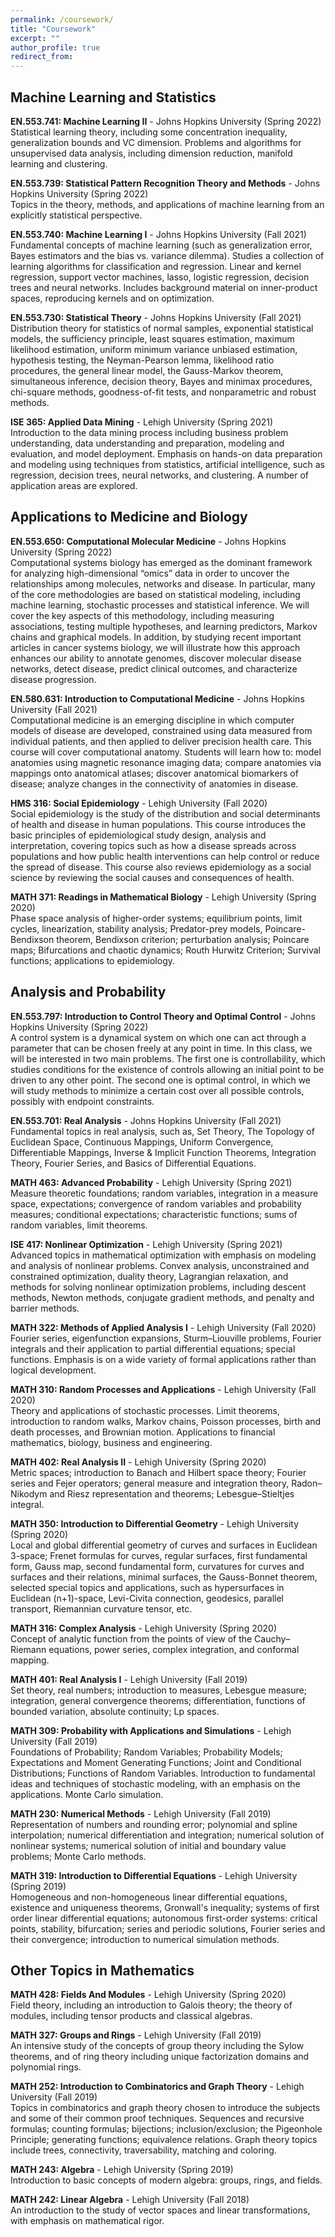 ```yaml
---
permalink: /coursework/
title: "Coursework"
excerpt: ""
author_profile: true
redirect_from:
---
```


## Machine Learning and Statistics

**EN.553.741: Machine Learning II** - Johns Hopkins University (Spring 2022) <br>
Statistical learning theory, including some concentration inequality, generalization bounds and VC dimension. Problems and algorithms for unsupervised data analysis, including dimension reduction, manifold learning and clustering.

**EN.553.739: Statistical Pattern Recognition Theory and Methods** - Johns Hopkins University (Spring 2022) <br>
Topics in the theory, methods, and applications of machine learning from an explicitly statistical perspective.

**EN.553.740: Machine Learning I** - Johns Hopkins University (Fall 2021) <br>
Fundamental concepts of machine learning (such as generalization error, Bayes estimators and the bias vs. variance dilemma). Studies a collection of learning algorithms for classification and regression. Linear and kernel regression, support vector machines, lasso, logistic regression, decision trees and neural networks. Includes background material on inner-product spaces, reproducing kernels and on optimization.

**EN.553.730: Statistical Theory** - Johns Hopkins University (Fall 2021) <br>
Distribution theory for statistics of normal samples, exponential statistical models, the sufficiency principle, least squares estimation, maximum likelihood estimation, uniform minimum variance unbiased estimation, hypothesis testing, the Neyman-Pearson lemma, likelihood ratio procedures, the general linear model, the Gauss-Markov theorem, simultaneous inference, decision theory, Bayes and minimax procedures, chi-square methods, goodness-of-fit tests, and nonparametric and robust methods.

**ISE 365: Applied Data Mining** - Lehigh University (Spring 2021) <br>
Introduction to the data mining process including business problem understanding, data understanding and preparation, modeling and evaluation, and model deployment. Emphasis on hands-on data preparation and modeling using techniques from statistics, artificial intelligence, such as regression, decision trees, neural networks, and clustering. A number of application areas are explored.

## Applications to Medicine and Biology

**EN.553.650: Computational Molecular Medicine** - Johns Hopkins University (Spring 2022) <br>
Computational systems biology has emerged as the dominant framework for analyzing high-dimensional “omics” data in order to uncover the relationships among molecules, networks and disease. In particular, many of the core methodologies are based on statistical modeling, including machine learning, stochastic processes and statistical inference. We will cover the key aspects of this methodology, including measuring associations, testing multiple hypotheses, and learning predictors, Markov chains and graphical models. In addition, by studying recent important articles in cancer systems biology, we will illustrate how this approach enhances our ability to annotate genomes, discover molecular disease networks, detect disease, predict clinical outcomes, and characterize disease progression.

**EN.580.631: Introduction to Computational Medicine** - Johns Hopkins University (Fall 2021) <br>
Computational medicine is an emerging discipline in which computer models of disease are developed, constrained using data measured from individual patients, and then applied to deliver precision health care. This course will cover computational anatomy. Students will learn how to: model anatomies using magnetic resonance imaging data; compare anatomies via mappings onto anatomical atlases; discover anatomical biomarkers of disease; analyze changes in the connectivity of anatomies in disease.

**HMS 316: Social Epidemiology** - Lehigh University (Fall 2020) <br>
Social epidemiology is the study of the distribution and social determinants of health and disease in human populations. This course introduces the basic principles of epidemiological study design, analysis and interpretation, covering topics such as how a disease spreads across populations and how public health interventions can help control or reduce the spread of disease. This course also reviews epidemiology as a social science by reviewing the social causes and consequences of health.

**MATH 371: Readings in Mathematical Biology** - Lehigh University (Spring 2020) <br>
Phase space analysis of higher-order systems; equilibrium points, limit cycles, linearization, stability analysis; Predator-prey models, Poincare-Bendixson theorem, Bendixson criterion; perturbation analysis; Poincare maps; Bifurcations and chaotic dynamics; Routh Hurwitz Criterion; Survival functions; applications to epidemiology.

## Analysis and Probability

**EN.553.797: Introduction to Control Theory and Optimal Control** - Johns Hopkins University (Spring 2022) <br>
A control system is a dynamical system on which one can act through a parameter that can be chosen freely at any point in time. In this class, we will be interested in two main problems. The first one is controllability, which studies conditions for the existence of controls allowing an initial point to be driven to any other point. The second one is optimal control, in which we will study methods to minimize a certain cost over all possible controls, possibly with endpoint constraints.

**EN.553.701: Real Analysis** - Johns Hopkins University (Fall 2021) <br>
Fundamental topics in real analysis, such as, Set Theory, The Topology of Euclidean Space, Continuous Mappings, Uniform Convergence, Differentiable Mappings, Inverse & Implicit Function Theorems, Integration Theory, Fourier Series, and Basics of Differential Equations.

**MATH 463: Advanced Probability** - Lehigh University (Spring 2021) <br>
Measure theoretic foundations; random variables, integration in a measure space, expectations; convergence of random variables and probability measures; conditional expectations; characteristic functions; sums of random variables, limit theorems.

**ISE 417: Nonlinear Optimization** - Lehigh University (Spring 2021) <br>
Advanced topics in mathematical optimization with emphasis on modeling and analysis of nonlinear problems. Convex analysis, unconstrained and constrained optimization, duality theory, Lagrangian relaxation, and methods for solving nonlinear optimization problems, including descent methods, Newton methods, conjugate gradient methods, and penalty and barrier methods.

**MATH 322: Methods of Applied Analysis I** - Lehigh University (Fall 2020) <br>
Fourier series, eigenfunction expansions, Sturm–Liouville problems, Fourier integrals and their application to partial differential equations; special functions. Emphasis is on a wide variety of formal applications rather than logical development.

**MATH 310: Random Processes and Applications** - Lehigh University (Fall 2020) <br>
Theory and applications of stochastic processes. Limit theorems, introduction to random walks, Markov chains, Poisson processes, birth and death processes, and Brownian motion. Applications to financial mathematics, biology, business and engineering.

**MATH 402: Real Analysis II** - Lehigh University (Spring 2020) <br>
Metric spaces; introduction to Banach and Hilbert space theory; Fourier series and Fejer operators; general measure and integration theory, Radon–Nikodym and Riesz representation and theorems; Lebesgue–Stieltjes integral.

**MATH 350: Introduction to Differential Geometry** - Lehigh University (Spring 2020) <br>
Local and global differential geometry of curves and surfaces in Euclidean 3-space; Frenet formulas for curves, regular surfaces, first fundamental form, Gauss map, second fundamental form, curvatures for curves and surfaces and their relations, minimal surfaces, the Gauss-Bonnet theorem, selected special topics and applications, such as hypersurfaces in Euclidean (n+1)-space, Levi-Civita connection, geodesics, parallel transport, Riemannian curvature tensor, etc.

**MATH 316: Complex Analysis** - Lehigh University (Spring 2020) <br>
Concept of analytic function from the points of view of the Cauchy–Riemann equations, power series, complex integration, and conformal mapping.

**MATH 401: Real Analysis I** - Lehigh University (Fall 2019) <br>
Set theory, real numbers; introduction to measures, Lebesgue measure; integration, general convergence theorems; differentiation, functions of bounded variation, absolute continuity; Lp spaces.

**MATH 309: Probability with Applications and Simulations** - Lehigh University (Fall 2019) <br>
Foundations of Probability; Random Variables; Probability Models; Expectations and Moment Generating Functions; Joint and Conditional Distributions; Functions of Random Variables. Introduction to fundamental ideas and techniques of stochastic modeling, with an emphasis on the applications. Monte Carlo simulation.

**MATH 230: Numerical Methods** - Lehigh University (Fall 2019) <br>
Representation of numbers and rounding error; polynomial and spline interpolation; numerical differentiation and integration; numerical solution of nonlinear systems; numerical solution of initial and boundary value problems; Monte Carlo methods.

**MATH 319: Introduction to Differential Equations** - Lehigh University (Spring 2019) <br>
Homogeneous and non-homogeneous linear differential equations, existence and uniqueness theorems, Gronwall's inequality; systems of first order linear differential equations; autonomous first-order systems: critical points, stability, bifurcation; series and periodic solutions, Fourier series and their convergence; introduction to numerical simulation methods.

## Other Topics in Mathematics

**MATH 428: Fields And Modules** - Lehigh University (Spring 2020) <br>
Field theory, including an introduction to Galois theory; the theory of modules, including tensor products and classical algebras.

**MATH 327: Groups and Rings** - Lehigh University (Fall 2019) <br>
An intensive study of the concepts of group theory including the Sylow theorems, and of ring theory including unique factorization domains and polynomial rings.

**MATH 252: Introduction to Combinatorics and Graph Theory** - Lehigh University (Fall 2019) <br>
Topics in combinatorics and graph theory chosen to introduce the subjects and some of their common proof techniques. Sequences and recursive formulas; counting formulas; bijections; inclusion/exclusion; the Pigeonhole Principle; generating functions; equivalence relations. Graph theory topics include trees, connectivity, traversability, matching and coloring.

**MATH 243: Algebra** - Lehigh University (Spring 2019) <br>
Introduction to basic concepts of modern algebra: groups, rings, and fields.

**MATH 242: Linear Algebra** - Lehigh University (Fall 2018) <br>
An introduction to the study of vector spaces and linear transformations, with emphasis on mathematical rigor.
